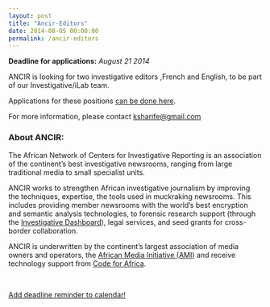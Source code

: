 ```yaml
---
layout: post
title: "Ancir-Editors"
date: 2014-08-05 00:00:00
permalink: /ancir-editors
---
```


**Deadline for applications:** *August 21 2014*

ANCIR is looking for two investigative editors ,French and English, to be part of our Investigative/iLab team. 

Applications for these positions <a href="https://docs.google.com/forms/d/17poWszRUcBkG3yzCWiLfvtSfVrkym45z8_Ypi2R-JlU/viewform?usp=send_form">can be done here</a>.

For more information, please contact [ksharife@gmail.com](mailto:ksharife@gmail.com)

### About ANCIR:
The African Network of Centers for Investigative Reporting is an association of the continent’s best investigative newsrooms, ranging from large traditional media to small specialist units.

ANCIR works to strengthen African investigative journalism by improving the techniques, expertise, the tools used in muckraking newsrooms. This includes providing member newsrooms with the world’s best encryption and semantic analysis technologies, to forensic research support (through the [Investigative Dashboard](http://investigativedashboard.org)), legal services, and seed grants for cross-border collaboration.

ANCIR is underwritten by the continent’s largest association of media owners and operators, the [African Media Initiative (AMI)](http://africanmediainitiative.org) and receive technology support from [Code for Africa](http://codeforafrica.org).





<br/>

<div class="row">
  <div class="col-md-6 col-md-offset-3">
    <p class="text-center">
      <a href="http://ate.so/?QARHyKP" target="_blank" class="btn btn-lg btn-block btn-default">
        <i class="glyphicon glyphicon-calendar"></i> Add deadline reminder to calendar!
      </a>
    </p>
  </div>
</div>



<br/>
